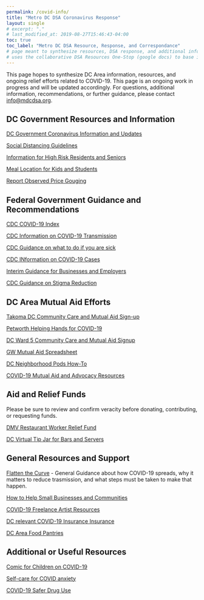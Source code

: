 ```yaml
---
permalink: /covid-info/
title: "Metro DC DSA Coronavirus Response"
layout: single
# excerpt: "."
# last_modified_at: 2019-08-27T15:46:43-04:00
toc: true
toc_label: "Metro DC DSA Resource, Response, and Correspondance"
# page meant to synthesize resources, DSA response, and additional information RE Coronavirus in one place.
# uses the collaborative DSA Resources One-Stop (google docs) to base information
---
```


This page hopes to synthesize DC Area information, resources, and ongoing relief efforts related to COVID-19. This page is an ongoing work in progress and will be updated accordingly. For questions, additional information, recommendations, or further guidance, please contact [info@mdcdsa.org](mailto:https://mdcdsa.org/).


## DC Government Resources and Information
[DC Government Coronavirus Information and Updates](https://coronavirus.dc.gov/)

[Social Distancing Guidelines](https://octo.dc.gov/sites/default/files/dc/sites/coronavirus/Social-Distancing_ENGLISH.jpg)

[Information for High Risk Residents and Seniors](https://coronavirus.dc.gov/sites/default/files/dc/sites/coronavirus/publication/attachments/COVID19_High_Risk_Senior_Guidance-3-12-2020.pdf)

[Meal Location for Kids and Students](https://coronavirus.dc.gov/node/1466931)

[Report Observed Price Gouging](https://octo.quickbase.com/db/bpjfgn489?a=dbpage&pageID=2)

## Federal Government Guidance and Recommendations

[CDC COVID-19 Index](https://www.cdc.gov/coronavirus/2019-nCoV/index.html)

[CDC Information on COVID-19 Transmission](https://www.cdc.gov/coronavirus/2019-ncov/prepare/transmission.html)

[CDC Guidance on what to do if you are sick](https://www.cdc.gov/coronavirus/2019-ncov/if-you-are-sick/steps-when-sick.html)

[CDC INformation on COVID-19 Cases](https://www.cdc.gov/coronavirus/2019-ncov/cases-updates/cases-in-us.html)

[Interim Guidance for Businesses and Employers](https://www.cdc.gov/coronavirus/2019-ncov/community/guidance-business-response.html)

[CDC Guidance on Stigma Reduction](https://www.cdc.gov/coronavirus/2019-ncov/symptoms-testing/reducing-stigma.html)


## DC Area Mutual Aid Efforts

[Takoma DC Community Care and Mutual Aid Sign-up](https://docs.google.com/forms/d/e/1FAIpQLSfwZ4xkZzW2-TdWlIUPlSpvaG1QRIRHy4ulYKqsyV9NqgKYMw/viewform?fbclid=IwAR3oZPFZSdURoXABtPbJJ0juv4jMrMfwNTc1UdHi0wogYI-oMV0a2n0uyJs)

[Petworth Helping Hands for COVID-19](https://docs.google.com/spreadsheets/d/1F-hOHjM4rgGbLwiPx4rWkkpbPxqI6ceEY8yWllKhKDA/edit#gid=0)

[DC Ward 5 Community Care and Mutual Aid Signup](https://docs.google.com/forms/d/e/1FAIpQLScoHwezDrIhbEhQsSr_QbgSbOyq2ZJtsNCsYkNc5Y33C4n2Sw/viewform?fbclid=IwAR2fwtXg5Ci6KGnn1zDjyuSyUotuiJ1Vban04XTWDMexXWwifrC9sfGDxAc)

[GW Mutual Aid Spreadsheet](https://docs.google.com/spreadsheets/d/1iWHHAgZvH0MpdLRpeixOWvzN7P5teREAJuLdY1pJ7y8/edit?fbclid=IwAR3-Ro4mfV8VjZ6vvaW0p1PqJs7UhVbGkZT0FORuXNjDMHIMTzxqNQ_gILk#gid=1539060295)

[DC Neighborhood Pods How-To](https://docs.google.com/document/d/1xTLwXK30Er_QjcpyG-Aa9fr2EWAyQI17ZENcDwd-6GM/edit)

[COVID-19 Mutual Aid and Advocacy Resources](https://docs.google.com/document/d/1dpMzMzsA83jbVEXS8m7QKOtK4nj6gIUk1U1t6P4wShY/mobilebasic?fbclid=IwAR27fT0CAWItOR8M6EKM66QockxGR-aZm9Irn2kD3ccpVUURypfKghxJTAE#h.8mtd519ft35d)

## Aid and Relief Funds
Please be sure to review and confirm veracity before donating, contributing, or requesting funds.


[DMV Restaurant Worker Relief Fund](https://www.gofundme.com/f/DMVRestaurantWorkerReliefFund?utm_medium=copy_link&utm_source=customer&utm_campaign=p_lico+share-sheet)

[DC Virtual Tip Jar for Bars and Servers](https://docs.google.com/spreadsheets/d/1tz2uyhgy3MsBS68MHPzO8H455_879fqfIaRPyUUw3QE/htmlview)

[](https://docs.google.com/document/d/1BA1IHbajqjI48zu5Bc1t0nOiD_sasdCAHEYieAIfVSw/edit?fbclid=IwAR0rdaWAtytWX6boPAZOP7K4oZQYcnwv-JmawsvtVrThs7UlKsuD9ompR7E)


## General Resources and Support

[Flatten the Curve](https://www.flattenthecurve.com/) - General Guidance about how COVID-19 spreads, why it matters to reduce trasmission, and what steps must be taken to make that happen.

[How to Help Small Businesses and Communities](https://docs.google.com/document/d/1ltMOAIrZNWRMfO4LcnJwar9BLttLGgq397eI8XTsr8Q/edit)

[COVID-19 Freelance Artist Resources](https://covid19freelanceartistresource.wordpress.com/?fbclid=IwAR3_gHzg_HFfCO_E5K_7RbaDN4oiqBwhHiwjBiSiANLYfOeqWj_qBI6cYgk)

[DC relevant COVID-19 Insurance Insurance](https://docs.google.com/document/u/0/d/1opM5FJFn1UpUu1V0FqJ4JLG3E51jXorlROvZOxaZ5wE/mobilebasic)

[DC Area Food Pantries](https://www.foodpantries.org/ci/dc-washington)


## Additional or Useful Resources

[Comic for Children on COVID-19](https://www.instagram.com/p/B9pa9vGH16q/?igshid=1s10ntrri7jwi)

[Self-care for COVID anxiety](https://www.virusanxiety.com/)

[COVID-19 Safer Drug Use](https://drive.google.com/file/d/1fTxCfbYurWiGpFIkQiVnB2TaMY3gYHcM/view)
